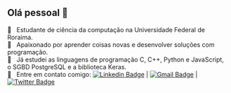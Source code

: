 ## Olá pessoal 👋

 :green_book: &nbsp; Estudante de ciência da computação na Universidade Federal de Roraima.
 <br/> :green_heart: &nbsp; Apaixonado por aprender coisas novas e desenvolver soluções com programação.
 <br/> :symbols: &nbsp; Já estudei as linguagens de programação C, C++, Python e JavaScript, o SGBD PostgreSQL e a biblioteca Keras.
 <br/> :email: &nbsp; Entre em contato comigo: [![Linkedin Badge](https://img.shields.io/badge/-LuigiMuller-blue?style=flat-square&logo=Linkedin&logoColor=white&link=https://www.linkedin.com/in/tgmarinho/)](www.linkedin.com/in/luigim1998) 
| 
[![Gmail Badge](https://img.shields.io/badge/-tgmarinho@gmail.com-c14438?style=flat-square&logo=Gmail&logoColor=white&link=mailto:sluigimuller@gmail.com)](mailto:sluigimuller@gmail.com)
|
[![Twitter Badge](https://img.shields.io/twitter/url?label=luigim1998&style=social&url=https%3A%2F%2Ftwitter.com%2Fluigim1998)](https://twitter.com/luigim1998)
